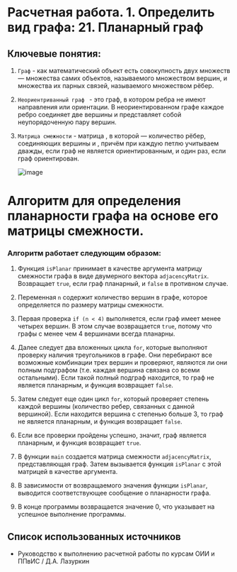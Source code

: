 # Расчетная работа. 1. Определить вид графа: 21. Планарный граф
## Ключевые понятия:
1. `Граф` - как математический объект есть совокупность двух множеств — множества самих объектов, называемого множеством вершин, и множества их парных связей, называемого множеством рёбер.
2. `Неориентриванный граф ` - это граф, в котором ребра не имеют направления или ориентации. В неориентированном графе каждое ребро соединяет две вершины и представляет собой неупорядоченную пару вершин.
3. `Матрица смежности` - матрица , в которой — количество рёбер, соединяющих вершины и , причём при каждую петлю учитываем дважды, если граф не является ориентированным, и один раз, если граф ориентирован.

 
   ![image](https://github.com/iis-32170x/RPIIS/assets/149104399/b16510f7-555e-4bbb-b6e8-39ddb578b616)


# Aлгоритм для определения планарности графа на основе его матрицы смежности.

### Алгоритм работает следующим образом:

1. Функция `isPlanar` принимает в качестве аргумента матрицу смежности графа в виде двумерного вектора `adjacencyMatrix`. Возвращает `true`, если граф планарный, и `false` в противном случае.

2. Переменная `n` содержит количество вершин в графе, которое определяется по размеру матрицы смежности.

3. Первая проверка `if (n < 4)` выполняется, если граф имеет менее четырех вершин. В этом случае возвращается `true`, потому что графы с менее чем 4 вершинами всегда планарны.

4. Далее следует два вложенных цикла `for`, которые выполняют проверку наличия треугольников в графе. Они перебирают все возможные комбинации трех вершин и проверяют, являются ли они полным подграфом (т.е. каждая вершина связана со всеми остальными). Если такой полный подграф находится, то граф не является планарным, и функция возвращает `false`.

5. Затем следует еще один цикл `for`, который проверяет степень каждой вершины (количество ребер, связанных с данной вершиной). Если находится вершина с степенью больше 3, то граф не является планарным, и функция возвращает `false`.

6. Если все проверки пройдены успешно, значит, граф является планарным, и функция возвращает `true`.

7. В функции `main` создается матрица смежности `adjacencyMatrix`, представляющая граф. Затем вызывается функция `isPlanar` с этой матрицей в качестве аргумента.

8. В зависимости от возвращаемого значения функции `isPlanar`, выводится соответствующее сообщение о планарности графа.

9. В конце программы возвращается значение 0, что указывает на успешное выполнение программы.

## Список использованных источников

- Руководство к выполнению расчетной работы по курсам ОИИ и ППвИС / Д.А. Лазуркин
